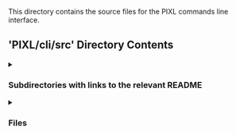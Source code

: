 This directory contains the source files for the PIXL commands line interface.

## 'PIXL/cli/src' Directory Contents

<details>
<summary>
<h3> Subdirectories with links to the relevant README </h3> 

</summary>

[pixl_cli](./pixl_cli/README.md)

</details>

<details>
<summary>
<h3> Files </h3> 

</summary>

| **User docs** |
| :--- |
README.md

</details>

